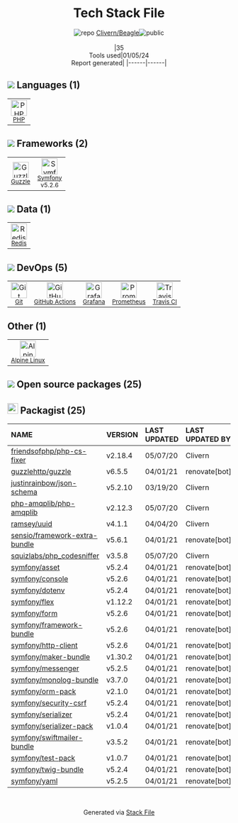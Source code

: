 <!--
&lt;--- Readme.md Snippet without images Start ---&gt;
## Tech Stack
Clivern/Beagle is built on the following main stack:

- [PHP](http://www.php.net/) – Languages
- [Redis](http://redis.io/) – In-Memory Databases
- [Symfony](http://symfony.com/) – Frameworks (Full Stack)
- [Guzzle](http://guzzlephp.org/) – Microframeworks (Backend)
- [Prometheus](http://prometheus.io/) – Monitoring Tools
- [Grafana](http://grafana.org/) – Monitoring Tools
- [Alpine Linux](https://www.alpinelinux.org/) – Operating Systems
- [GitHub Actions](https://github.com/features/actions) – Continuous Integration
- [Travis CI](http://travis-ci.com/) – Continuous Integration

Full tech stack [here](/techstack.md)

&lt;--- Readme.md Snippet without images End ---&gt;

&lt;--- Readme.md Snippet with images Start ---&gt;
## Tech Stack
Clivern/Beagle is built on the following main stack:

- <img width='25' height='25' src='https://img.stackshare.io/service/991/hwUcGZ41_400x400.jpg' alt='PHP'/> [PHP](http://www.php.net/) – Languages
- <img width='25' height='25' src='https://img.stackshare.io/service/1031/default_cbce472cd134adc6688572f999e9122b9657d4ba.png' alt='Redis'/> [Redis](http://redis.io/) – In-Memory Databases
- <img width='25' height='25' src='https://img.stackshare.io/service/1197/logosf_positif_03_icon.png' alt='Symfony'/> [Symfony](http://symfony.com/) – Frameworks (Full Stack)
- <img width='25' height='25' src='https://img.stackshare.io/service/2350/638632.png' alt='Guzzle'/> [Guzzle](http://guzzlephp.org/) – Microframeworks (Backend)
- <img width='25' height='25' src='https://img.stackshare.io/service/2501/default_3cf1b307194b26782be5cb209d30360580ae5b3c.png' alt='Prometheus'/> [Prometheus](http://prometheus.io/) – Monitoring Tools
- <img width='25' height='25' src='https://img.stackshare.io/service/2645/default_8f9d552b144493679449b16c79647da5787e808b.jpg' alt='Grafana'/> [Grafana](http://grafana.org/) – Monitoring Tools
- <img width='25' height='25' src='https://img.stackshare.io/service/6429/alpine_linux.png' alt='Alpine Linux'/> [Alpine Linux](https://www.alpinelinux.org/) – Operating Systems
- <img width='25' height='25' src='https://img.stackshare.io/service/11563/actions.png' alt='GitHub Actions'/> [GitHub Actions](https://github.com/features/actions) – Continuous Integration
- <img width='25' height='25' src='https://img.stackshare.io/service/460/Lu6cGu0z_400x400.png' alt='Travis CI'/> [Travis CI](http://travis-ci.com/) – Continuous Integration

Full tech stack [here](/techstack.md)

&lt;--- Readme.md Snippet with images End ---&gt;
-->
<div align="center">

# Tech Stack File
![](https://img.stackshare.io/repo.svg "repo") [Clivern/Beagle](https://github.com/Clivern/Beagle)![](https://img.stackshare.io/public_badge.svg "public")
<br/><br/>
|35<br/>Tools used|01/05/24 <br/>Report generated|
|------|------|
</div>

## <img src='https://img.stackshare.io/languages.svg'/> Languages (1)
<table><tr>
  <td align='center'>
  <img width='36' height='36' src='https://img.stackshare.io/service/991/hwUcGZ41_400x400.jpg' alt='PHP'>
  <br>
  <sub><a href="http://www.php.net/">PHP</a></sub>
  <br>
  <sub></sub>
</td>

</tr>
</table>

## <img src='https://img.stackshare.io/frameworks.svg'/> Frameworks (2)
<table><tr>
  <td align='center'>
  <img width='36' height='36' src='https://img.stackshare.io/service/2350/638632.png' alt='Guzzle'>
  <br>
  <sub><a href="http://guzzlephp.org/">Guzzle</a></sub>
  <br>
  <sub></sub>
</td>

<td align='center'>
  <img width='36' height='36' src='https://img.stackshare.io/service/1197/logosf_positif_03_icon.png' alt='Symfony'>
  <br>
  <sub><a href="http://symfony.com/">Symfony</a></sub>
  <br>
  <sub>v5.2.6</sub>
</td>

</tr>
</table>

## <img src='https://img.stackshare.io/databases.svg'/> Data (1)
<table><tr>
  <td align='center'>
  <img width='36' height='36' src='https://img.stackshare.io/service/1031/default_cbce472cd134adc6688572f999e9122b9657d4ba.png' alt='Redis'>
  <br>
  <sub><a href="http://redis.io/">Redis</a></sub>
  <br>
  <sub></sub>
</td>

</tr>
</table>

## <img src='https://img.stackshare.io/devops.svg'/> DevOps (5)
<table><tr>
  <td align='center'>
  <img width='36' height='36' src='https://img.stackshare.io/service/1046/git.png' alt='Git'>
  <br>
  <sub><a href="http://git-scm.com/">Git</a></sub>
  <br>
  <sub></sub>
</td>

<td align='center'>
  <img width='36' height='36' src='https://img.stackshare.io/service/11563/actions.png' alt='GitHub Actions'>
  <br>
  <sub><a href="https://github.com/features/actions">GitHub Actions</a></sub>
  <br>
  <sub></sub>
</td>

<td align='center'>
  <img width='36' height='36' src='https://img.stackshare.io/service/2645/default_8f9d552b144493679449b16c79647da5787e808b.jpg' alt='Grafana'>
  <br>
  <sub><a href="http://grafana.org/">Grafana</a></sub>
  <br>
  <sub></sub>
</td>

<td align='center'>
  <img width='36' height='36' src='https://img.stackshare.io/service/2501/default_3cf1b307194b26782be5cb209d30360580ae5b3c.png' alt='Prometheus'>
  <br>
  <sub><a href="http://prometheus.io/">Prometheus</a></sub>
  <br>
  <sub></sub>
</td>

<td align='center'>
  <img width='36' height='36' src='https://img.stackshare.io/service/460/Lu6cGu0z_400x400.png' alt='Travis CI'>
  <br>
  <sub><a href="http://travis-ci.com/">Travis CI</a></sub>
  <br>
  <sub></sub>
</td>

</tr>
</table>

## Other (1)
<table><tr>
  <td align='center'>
  <img width='36' height='36' src='https://img.stackshare.io/service/6429/alpine_linux.png' alt='Alpine Linux'>
  <br>
  <sub><a href="https://www.alpinelinux.org/">Alpine Linux</a></sub>
  <br>
  <sub></sub>
</td>

</tr>
</table>


## <img src='https://img.stackshare.io/group.svg' /> Open source packages (25)</h2>

## <img width='24' height='24' src='https://img.stackshare.io/package_manager/1778/default_90cb8b66e85ae5b95928b10bb076ab6a27c7e151.png'/> Packagist (25)

|NAME|VERSION|LAST UPDATED|LAST UPDATED BY|LICENSE|VULNERABILITIES|
|:------|:------|:------|:------|:------|:------|
|[friendsofphp/php-cs-fixer](https://packagist.org/friendsofphp/php-cs-fixer)|v2.18.4|05/07/20|Clivern |N/A|N/A|
|[guzzlehttp/guzzle](https://packagist.org/guzzlehttp/guzzle)|v6.5.5|04/01/21|renovate[bot] |N/A|N/A|
|[justinrainbow/json-schema](https://packagist.org/justinrainbow/json-schema)|v5.2.10|03/19/20|Clivern |N/A|N/A|
|[php-amqplib/php-amqplib](https://packagist.org/php-amqplib/php-amqplib)|v2.12.3|05/07/20|Clivern |N/A|N/A|
|[ramsey/uuid](https://packagist.org/ramsey/uuid)|v4.1.1|04/04/20|Clivern |N/A|N/A|
|[sensio/framework-extra-bundle](https://packagist.org/sensio/framework-extra-bundle)|v5.6.1|04/01/21|renovate[bot] |N/A|N/A|
|[squizlabs/php_codesniffer](https://packagist.org/squizlabs/php_codesniffer)|v3.5.8|05/07/20|Clivern |N/A|N/A|
|[symfony/asset](https://packagist.org/symfony/asset)|v5.2.4|04/01/21|renovate[bot] |N/A|N/A|
|[symfony/console](https://packagist.org/symfony/console)|v5.2.6|04/01/21|renovate[bot] |N/A|N/A|
|[symfony/dotenv](https://packagist.org/symfony/dotenv)|v5.2.4|04/01/21|renovate[bot] |N/A|N/A|
|[symfony/flex](https://packagist.org/symfony/flex)|v1.12.2|04/01/21|renovate[bot] |N/A|N/A|
|[symfony/form](https://packagist.org/symfony/form)|v5.2.6|04/01/21|renovate[bot] |N/A|N/A|
|[symfony/framework-bundle](https://packagist.org/symfony/framework-bundle)|v5.2.6|04/01/21|renovate[bot] |N/A|N/A|
|[symfony/http-client](https://packagist.org/symfony/http-client)|v5.2.6|04/01/21|renovate[bot] |N/A|N/A|
|[symfony/maker-bundle](https://packagist.org/symfony/maker-bundle)|v1.30.2|04/01/21|renovate[bot] |N/A|N/A|
|[symfony/messenger](https://packagist.org/symfony/messenger)|v5.2.5|04/01/21|renovate[bot] |N/A|N/A|
|[symfony/monolog-bundle](https://packagist.org/symfony/monolog-bundle)|v3.7.0|04/01/21|renovate[bot] |N/A|N/A|
|[symfony/orm-pack](https://packagist.org/symfony/orm-pack)|v2.1.0|04/01/21|renovate[bot] |N/A|N/A|
|[symfony/security-csrf](https://packagist.org/symfony/security-csrf)|v5.2.4|04/01/21|renovate[bot] |N/A|N/A|
|[symfony/serializer](https://packagist.org/symfony/serializer)|v5.2.4|04/01/21|renovate[bot] |N/A|N/A|
|[symfony/serializer-pack](https://packagist.org/symfony/serializer-pack)|v1.0.4|04/01/21|renovate[bot] |N/A|N/A|
|[symfony/swiftmailer-bundle](https://packagist.org/symfony/swiftmailer-bundle)|v3.5.2|04/01/21|renovate[bot] |N/A|N/A|
|[symfony/test-pack](https://packagist.org/symfony/test-pack)|v1.0.7|04/01/21|renovate[bot] |N/A|N/A|
|[symfony/twig-bundle](https://packagist.org/symfony/twig-bundle)|v5.2.4|04/01/21|renovate[bot] |N/A|N/A|
|[symfony/yaml](https://packagist.org/symfony/yaml)|v5.2.5|04/01/21|renovate[bot] |N/A|N/A|

<br/>
<div align='center'>

Generated via [Stack File](https://github.com/marketplace/stack-file)
